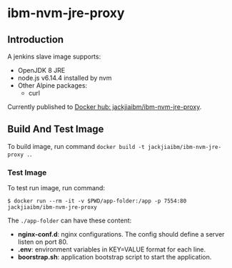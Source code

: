 # ibm-nvm-jre-proxy

## Introduction

A jenkins slave image supports:

- OpenJDK 8 JRE
- node.js v6.14.4 installed by nvm
- Other Alpine packages:
  * curl

Currently published to [Docker hub: jackjiaibm/ibm-nvm-jre-proxy](https://hub.docker.com/r/jackjiaibm/ibm-nvm-jre-proxy/).

## Build And Test Image

To build image, run command `docker build -t jackjiaibm/ibm-nvm-jre-proxy .`.

### Test Image

To test run image, run command:

```
$ docker run --rm -it -v $PWD/app-folder:/app -p 7554:80 jackjiaibm/ibm-nvm-jre-proxy
```

The `./app-folder` can have these content:

- **nginx-conf.d**: nginx configurations. The config should define a server listen on port 80.
- **.env**: environment variables in KEY=VALUE format for each line.
- **boorstrap.sh**: application bootstrap script to start the application.
